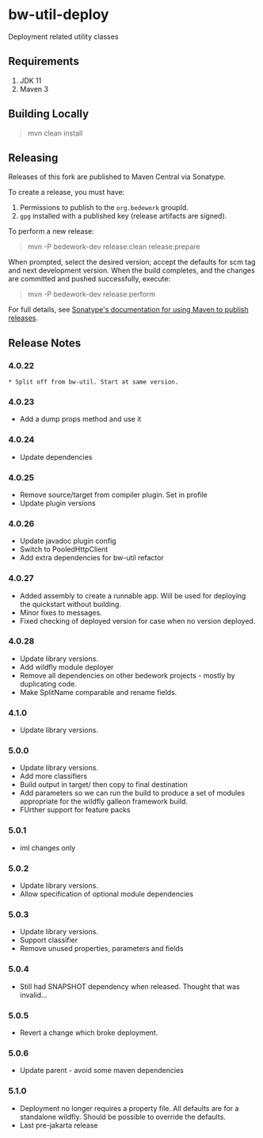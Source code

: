 # bw-util-deploy
Deployment related utility classes

## Requirements

1. JDK 11
2. Maven 3

## Building Locally

> mvn clean install

## Releasing

Releases of this fork are published to Maven Central via Sonatype.

To create a release, you must have:

1. Permissions to publish to the `org.bedework` groupId.
2. `gpg` installed with a published key (release artifacts are signed).

To perform a new release:

> mvn -P bedework-dev release:clean release:prepare

When prompted, select the desired version; accept the defaults for scm tag and next development version.
When the build completes, and the changes are committed and pushed successfully, execute:

> mvn -P bedework-dev release:perform

For full details, see [Sonatype's documentation for using Maven to publish releases](http://central.sonatype.org/pages/apache-maven.html).

## Release Notes
### 4.0.22
    * Split off from bw-util. Start at same version.

### 4.0.23
  * Add a dump props method and use it

### 4.0.24
  * Update dependencies
    
### 4.0.25
  * Remove source/target from compiler plugin. Set in profile
  * Update plugin versions

### 4.0.26
  * Update javadoc plugin config
  * Switch to PooledHttpClient
  * Add extra dependencies for bw-util refactor

### 4.0.27
  * Added assembly to create a runnable app. Will be used
    for deploying the quickstart without building.
  * Minor fixes to messages.
  * Fixed checking of deployed version for case when 
    no version deployed.

### 4.0.28
 * Update library versions.
 * Add wildfly module deployer
 * Remove all dependencies on other bedework projects - mostly by duplicating code.
 * Make SplitName comparable and rename fields.

### 4.1.0
 * Update library versions.

### 5.0.0
 * Update library versions.
 * Add more classifiers
 * Build output in target/ then copy to final destination
 * Add parameters so we can run the build to produce a set of modules appropriate for the wildfly galleon framework build.
 * FUrther support for feature packs

### 5.0.1
 * iml changes only

### 5.0.2
 * Update library versions.
 * Allow specification of optional module dependencies

### 5.0.3
 * Update library versions.
 * Support classifier
 * Remove unused properties, parameters and fields

### 5.0.4
 * Still had SNAPSHOT dependency when released. Thought that was invalid...

### 5.0.5
 * Revert a change which broke deployment.

### 5.0.6
 * Update parent - avoid some maven dependencies

### 5.1.0
 * Deployment no longer requires a property file. All defaults are for a standalone wildfly. Should be possible to override the defaults.
 * Last pre-jakarta release


